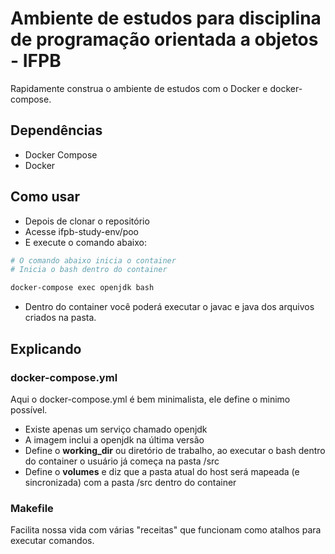 # Ambiente de estudos para disciplina de programação orientada a objetos - IFPB
Rapidamente construa o ambiente de estudos com o Docker e docker-compose.

## Dependências
- Docker Compose 
- Docker 

## Como usar
- Depois de clonar o repositório
- Acesse ifpb-study-env/poo
- E execute o comando abaixo:
```sh
# O comando abaixo inicia o container
# Inicia o bash dentro do container

docker-compose exec openjdk bash
```
- Dentro do container você poderá executar o javac e java dos arquivos criados na pasta.

## Explicando
### docker-compose.yml
Aqui o docker-compose.yml é bem minimalista, ele define o minimo possível.
- Existe apenas um serviço chamado openjdk
- A imagem inclui a openjdk na última versão
- Define o **working_dir** ou diretório de trabalho, ao executar o bash dentro do container o usuário já começa na pasta /src
- Define o **volumes** e diz que a pasta atual do host será mapeada (e sincronizada) com a pasta /src dentro do container

### Makefile
Facilita nossa vida com várias "receitas" que funcionam como atalhos para executar comandos.